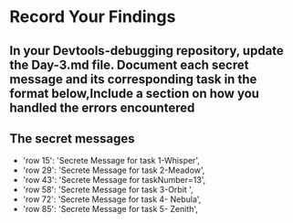 # Record Your Findings

## In your Devtools-debugging repository, update the Day-3.md file. Document each secret message and its corresponding task in the format below,Include a section on how you handled the errors encountered

## The secret messages

- 'row 15':  'Secrete Message for task 1-Whisper',
- 'row 29':  'Secrete Message for task 2-Meadow',
- 'row 43':  'Secrete Message for taskNumber=13',
- 'row 58':  'Secrete Message for task 3-Orbit ',
- 'row 72':  'Secrete Message for task 4- Nebula',
- 'row 85':  'Secrete Message for task 5- Zenith',

